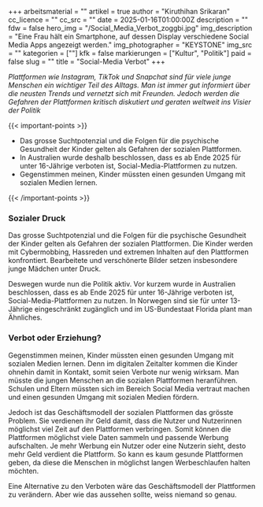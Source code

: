 +++
arbeitsmaterial = ""
artikel = true
author = "Kiruthihan Srikaran"
cc_licence = ""
cc_src = ""
date = 2025-01-16T01:00:00Z
description = ""
fdw = false
hero_img = "/Social_Media_Verbot_zoggbi.jpg"
img_description = "Eine Frau hält ein Smartphone, auf dessen Display verschiedene Social Media Apps angezeigt werden."
img_photographer = "KEYSTONE"
img_src = ""
kategorien = [""]
kfk = false
markierungen = ["Kultur", "Politik"]
paid = false
slug = ""
title = "Social-Media Verbot"
+++

_Plattformen wie Instagram, TikTok und Snapchat sind für viele junge Menschen ein wichtiger Teil des Alltags. Man ist immer gut informiert über die neusten Trends und vernetzt sich mit Freunden. Jedoch werden die Gefahren der Plattformen kritisch diskutiert und geraten weltweit ins Visier der Politik_

{{< important-points >}}

<ul>

<li>Das grosse Suchtpotenzial und die Folgen für die psychische Gesundheit der Kinder gelten als Gefahren der sozialen Plattformen.</li>

<li>In Australien wurde deshalb beschlossen, dass es ab Ende 2025 für unter 16-Jährige verboten ist, Social-Media-Plattformen zu nutzen.</li>

<li>Gegenstimmen meinen, Kinder müssten einen gesunden Umgang mit sozialen Medien lernen.</li>

</ul>

{{< /important-points >}}

### Sozialer Druck

Das grosse Suchtpotenzial und die Folgen für die psychische Gesundheit der Kinder gelten als Gefahren der sozialen Plattformen. Die Kinder werden mit Cybermobbing, Hassreden und extremen Inhalten auf den Plattformen konfrontiert. Bearbeitete und verschönerte Bilder setzen insbesondere junge Mädchen unter Druck.

Deswegen wurde nun die Politik aktiv. Vor kurzem wurde in Australien beschlossen, dass es ab Ende 2025 für unter 16-Jährige verboten ist, Social-Media-Plattformen zu nutzen. In Norwegen sind sie für unter 13-Jährige eingeschränkt zugänglich und im US-Bundestaat Florida plant man Ähnliches. 
 
### Verbot oder Erziehung?

Gegenstimmen meinen, Kinder müssten einen gesunden Umgang mit sozialen Medien lernen. Denn im digitalen Zeitalter kommen die Kinder ohnehin damit in Kontakt, somit seien Verbote nur wenig wirksam. Man müsste die jungen Menschen an die sozialen Plattformen heranführen. Schulen und Eltern müssten sich im Bereich Social Media vertraut machen und einen gesunden Umgang mit sozialen Medien fördern. 

Jedoch ist das Geschäftsmodell der sozialen Plattformen das grösste Problem. Sie verdienen ihr Geld damit, dass die Nutzer und Nutzerinnen möglichst viel Zeit auf den Plattformen verbringen. Somit können die Plattformen möglichst viele Daten sammeln und passende Werbung aufschalten. Je mehr Werbung ein Nutzer oder eine Nutzerin sieht, desto mehr Geld verdient die Plattform. So kann es kaum gesunde Plattformen geben, da diese die Menschen in möglichst langen Werbeschlaufen halten möchten.

Eine Alternative zu den Verboten wäre das Geschäftsmodell der Plattformen zu verändern. Aber wie das aussehen sollte, weiss niemand so genau.
